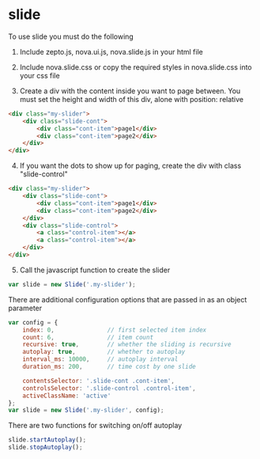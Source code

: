 # slide 
To use slide you must do the following 
1. Include zepto.js, nova.ui.js, nova.slide.js in your html file

2. Include nova.slide.css or copy the required styles in nova.slide.css into your css file

3. Create a div with the content inside you want to page between. You must set the height and width of this div, alone with position: relative

``` html
<div class="my-slider">
    <div class="slide-cont">
        <div class="cont-item">page1</div>
        <div class="cont-item">page2</div>
    </div>
</div>
```

4. If you want the dots to show up for paging, create the div with class "slide-control"

``` html
<div class="my-slider">
    <div class="slide-cont">
        <div class="cont-item">page1</div>
        <div class="cont-item">page2</div>
    </div>
    <div class="slide-control">
        <a class="control-item"></a>
        <a class="control-item"></a>
    </div>
</div>
```

5. Call the javascript function to create the slider

``` js
var slide = new Slide('.my-slider');
```

There are additional configuration options that are passed in as an object parameter

``` js
var config = {
    index: 0, 				// first selected item index
    count: 6, 				// item count
    recursive: true, 		// whether the sliding is recursive
    autoplay: true, 		// whether to autoplay
    interval_ms: 10000, 	// autoplay interval
    duration_ms: 200, 		// time cost by one slide

    contentsSelector: '.slide-cont .cont-item', 		
    controlsSelector: '.slide-control .control-item', 
    activeClassName: 'active'
}; 	
var slide = new Slide('.my-slider', config);
```
There are two functions for switching on/off autoplay
``` js
slide.startAutoplay();
slide.stopAutoplay();
```
